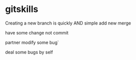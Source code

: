 # gitskills
Creating a new branch is quickly AND simple
add new merge

have some change not commit

partner modify some bug`

deal some bugs by self

